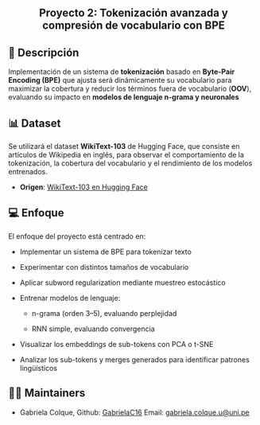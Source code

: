 <h2 align="center">
<p>Proyecto 2: Tokenización avanzada y compresión de vocabulario con BPE </p>
</h2>


## 📃 Descripción

Implementación de un sistema de **tokenización** basado en **Byte-Pair Encoding (BPE)** que ajusta será dinámicamente su vocabulario para maximizar la cobertura y reducir los términos fuera de vocabulario (**OOV**), evaluando su impacto en **modelos de lenguaje n-grama y neuronales**

## 📊 Dataset

Se utilizará el dataset **WikiText-103** de Hugging Face, que consiste en artículos de Wikipedia en inglés, para observar el comportamiento de la tokenización, la cobertura del vocabulario y el rendimiento de los modelos entrenados.

- **Origen**: [WikiText-103 en Hugging Face](https://huggingface.co/datasets/wikitext)

## 💻 Enfoque
El enfoque del proyecto está centrado en:

* Implementar un sistema de BPE para tokenizar texto

* Experimentar con distintos tamaños de vocabulario

* Aplicar subword regularization mediante muestreo estocástico

* Entrenar modelos de lenguaje:

  * n-grama (orden 3–5), evaluando perplejidad

  * RNN simple, evaluando convergencia

* Visualizar los embeddings de sub-tokens con PCA o t-SNE

* Analizar los sub-tokens y merges generados para identificar patrones lingüísticos


## 👩‍💻 Maintainers
* Gabriela Colque, Github: [GabrielaC16](https://github.com/GabrielaC16/) Email: gabriela.colque.u@uni.pe   
